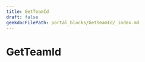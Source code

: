 ```yaml
---
title: GetTeamId
draft: false
geekdocFilePath: portal_blocks/GetTeamId/_index.md
---
```

# GetTeamId